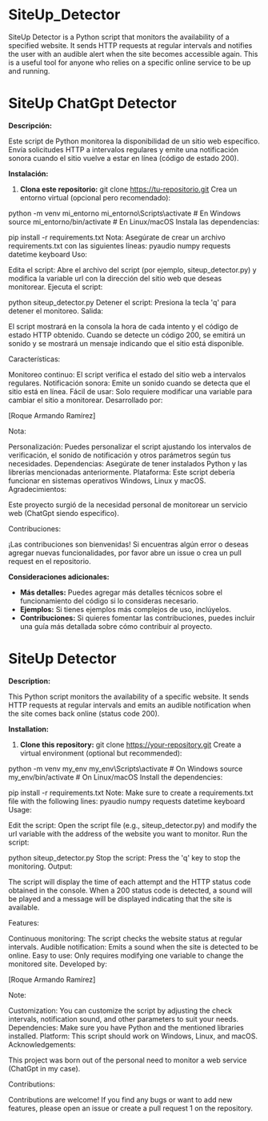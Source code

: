 # SiteUp_Detector
SiteUp Detector is a Python script that monitors the availability of a specified website. It sends HTTP requests at regular intervals and notifies the user with an audible alert when the site becomes accessible again. This is a useful tool for anyone who relies on a specific online service to be up and running.


# SiteUp ChatGpt Detector

**Descripción:**

Este script de Python monitorea la disponibilidad de un sitio web específico. Envía solicitudes HTTP a intervalos regulares y emite una notificación sonora cuando el sitio vuelve a estar en línea (código de estado 200).

**Instalación:**

1. **Clona este repositorio:**
   git clone https://tu-repositorio.git
Crea un entorno virtual (opcional pero recomendado):


python -m venv mi_entorno
mi_entorno\Scripts\activate  # En Windows
source mi_entorno/bin/activate  # En Linux/macOS
Instala las dependencias:


pip install -r requirements.txt
Nota: Asegúrate de crear un archivo requirements.txt con las siguientes líneas:
pyaudio
numpy
requests
datetime
keyboard
Uso:

Edita el script: Abre el archivo del script (por ejemplo, siteup_detector.py) y modifica la variable url con la dirección del sitio web que deseas monitorear.
Ejecuta el script:


python siteup_detector.py
Detener el script: Presiona la tecla 'q' para detener el monitoreo.
Salida:

El script mostrará en la consola la hora de cada intento y el código de estado HTTP obtenido. Cuando se detecte un código 200, se emitirá un sonido y se mostrará un mensaje indicando que el sitio está disponible.

Características:

Monitoreo continuo: El script verifica el estado del sitio web a intervalos regulares.
Notificación sonora: Emite un sonido cuando se detecta que el sitio está en línea.
Fácil de usar: Solo requiere modificar una variable para cambiar el sitio a monitorear.
Desarrollado por:

[Roque Armando Ramírez]

Nota:

Personalización: Puedes personalizar el script ajustando los intervalos de verificación, el sonido de notificación y otros parámetros según tus necesidades.
Dependencias: Asegúrate de tener instalados Python y las librerías mencionadas anteriormente.
Plataforma: Este script debería funcionar en sistemas operativos Windows, Linux y macOS.
Agradecimientos:

Este proyecto surgió de la necesidad personal de monitorear un servicio web (ChatGpt siendo especifico).

Contribuciones:

¡Las contribuciones son bienvenidas! Si encuentras algún error o deseas agregar nuevas funcionalidades, por favor abre un issue o crea un pull request en el repositorio.


**Consideraciones adicionales:**

* **Más detalles:** Puedes agregar más detalles técnicos sobre el funcionamiento del código si lo consideras necesario.
* **Ejemplos:** Si tienes ejemplos más complejos de uso, inclúyelos.
* **Contribuciones:** Si quieres fomentar las contribuciones, puedes incluir una guía más detallada sobre cómo contribuir al proyecto.


# SiteUp Detector

**Description:**

This Python script monitors the availability of a specific website. It sends HTTP requests at regular intervals and emits an audible notification when the site comes back online (status code 200).

**Installation:**

1. **Clone this repository:**
   git clone https://your-repository.git
Create a virtual environment (optional but recommended):


python -m venv my_env
my_env\Scripts\activate  # On Windows
source my_env/bin/activate  # On Linux/macOS
Install the dependencies:


pip install -r requirements.txt
Note: Make sure to create a requirements.txt file with the following lines:
pyaudio
numpy
requests
datetime
keyboard
Usage:

Edit the script: Open the script file (e.g., siteup_detector.py) and modify the url variable with the address of the website you want to monitor.
Run the script:


python siteup_detector.py
Stop the script: Press the 'q' key to stop the monitoring.
Output:

The script will display the time of each attempt and the HTTP status code obtained in the console. When a 200 status code is detected, a sound will be played and a message will be displayed indicating that the site is available.

Features:

Continuous monitoring: The script checks the website status at regular intervals.
Audible notification: Emits a sound when the site is detected to be online.
Easy to use: Only requires modifying one variable to change the monitored site.
Developed by:

[Roque Armando Ramírez]

Note:

Customization: You can customize the script by adjusting the check intervals, notification sound, and other parameters to suit your needs.
Dependencies: Make sure you have Python and the mentioned libraries installed.
Platform: This script should work on Windows, Linux, and macOS.
Acknowledgements:

This project was born out of the personal need to monitor a web service (ChatGpt in my case).

Contributions:

Contributions are welcome! If you find any bugs or want to add new features, please open an issue or create a pull request 1  on the repository.
